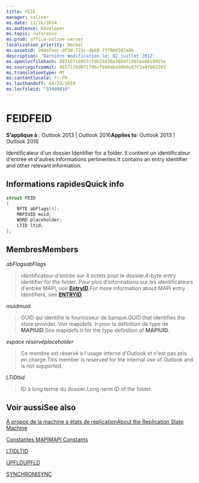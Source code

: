 ```yaml
---
title: FEID
manager: soliver
ms.date: 11/16/2014
ms.audience: Developer
ms.topic: reference
ms.prod: office-online-server
localization_priority: Normal
ms.assetid: 2dde7eec-df3d-723c-db08-7ff0b6107a0b
description: 'Dernière modification le: 02 juillet 2012'
ms.openlocfilehash: 88716719857cfd623d30a3684fc997ea8019455e
ms.sourcegitcommit: 8657170d071f9bcf680aba50b9c07f2a4fb82283
ms.translationtype: MT
ms.contentlocale: fr-FR
ms.lasthandoff: 04/28/2019
ms.locfileid: "33409810"
---
```

# <a name="feid"></a><span data-ttu-id="0885b-103">FEID</span><span class="sxs-lookup"><span data-stu-id="0885b-103">FEID</span></span>

 
  
<span data-ttu-id="0885b-104">**S’applique à** : Outlook 2013 | Outlook 2016</span><span class="sxs-lookup"><span data-stu-id="0885b-104">**Applies to**: Outlook 2013 | Outlook 2016</span></span> 
  
<span data-ttu-id="0885b-105">Identificateur d'un dossier.</span><span class="sxs-lookup"><span data-stu-id="0885b-105">Identifier for a folder.</span></span> <span data-ttu-id="0885b-106">Il contient un identificateur d'entrée et d'autres informations pertinentes.</span><span class="sxs-lookup"><span data-stu-id="0885b-106">It contains an entry identifier and other relevant information.</span></span>
  
## <a name="quick-info"></a><span data-ttu-id="0885b-107">Informations rapides</span><span class="sxs-lookup"><span data-stu-id="0885b-107">Quick info</span></span>

```cpp
struct FEID 
{ 
    BYTE abFlags[4]; 
    MAPIUID muid; 
    WORD placeholder; 
    LTID ltid; 
};
```

## <a name="members"></a><span data-ttu-id="0885b-108">Membres</span><span class="sxs-lookup"><span data-stu-id="0885b-108">Members</span></span>

 <span data-ttu-id="0885b-109">_abFlags_</span><span class="sxs-lookup"><span data-stu-id="0885b-109">_abFlags_</span></span>
  
> <span data-ttu-id="0885b-110">identificateur d'entrée sur 4 octets pour le dossier.</span><span class="sxs-lookup"><span data-stu-id="0885b-110">4-byte entry identifier for the folder.</span></span> <span data-ttu-id="0885b-111">Pour plus d'informations sur les identificateurs d'entrée MAPI, voir **[EntryID](entryid.md)**.</span><span class="sxs-lookup"><span data-stu-id="0885b-111">For more information about MAPI entry identifiers, see **[ENTRYID](entryid.md)**.</span></span> 
    
 <span data-ttu-id="0885b-112">_muid_</span><span class="sxs-lookup"><span data-stu-id="0885b-112">_muid_</span></span>
  
> <span data-ttu-id="0885b-113">GUID qui identifie le fournisseur de banque.</span><span class="sxs-lookup"><span data-stu-id="0885b-113">GUID that identifies the store provider.</span></span> <span data-ttu-id="0885b-114">Voir mapidefs. h pour la définition de type de **MAPIUID**.</span><span class="sxs-lookup"><span data-stu-id="0885b-114">See mapidefs.h for the type definition of **MAPIUID**.</span></span> 
    
 <span data-ttu-id="0885b-115">_espace réservé_</span><span class="sxs-lookup"><span data-stu-id="0885b-115">_placeholder_</span></span>
  
> <span data-ttu-id="0885b-116">Ce membre est réservé à l'usage interne d'Outlook et n'est pas pris en charge.</span><span class="sxs-lookup"><span data-stu-id="0885b-116">This member is reserved for the internal use of Outlook and is not supported.</span></span>
    
 <span data-ttu-id="0885b-117">_LTID_</span><span class="sxs-lookup"><span data-stu-id="0885b-117">_ltid_</span></span>
  
> <span data-ttu-id="0885b-118">ID à long terme du dossier.</span><span class="sxs-lookup"><span data-stu-id="0885b-118">Long-term ID of the folder.</span></span>
    
## <a name="see-also"></a><span data-ttu-id="0885b-119">Voir aussi</span><span class="sxs-lookup"><span data-stu-id="0885b-119">See also</span></span>



[<span data-ttu-id="0885b-120">À propos de la machine à états de réplication</span><span class="sxs-lookup"><span data-stu-id="0885b-120">About the Replication State Machine</span></span>](about-the-replication-state-machine.md)
  
[<span data-ttu-id="0885b-121">Constantes MAPI</span><span class="sxs-lookup"><span data-stu-id="0885b-121">MAPI Constants</span></span>](mapi-constants.md)
  
[<span data-ttu-id="0885b-122">LTID</span><span class="sxs-lookup"><span data-stu-id="0885b-122">LTID</span></span>](ltid.md)
  
[<span data-ttu-id="0885b-123">UPFLD</span><span class="sxs-lookup"><span data-stu-id="0885b-123">UPFLD</span></span>](upfld.md)
  
[<span data-ttu-id="0885b-124">SYNCHRONI</span><span class="sxs-lookup"><span data-stu-id="0885b-124">SYNC</span></span>](sync.md)

